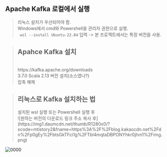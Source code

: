 Apache Kafka 로컬에서 실행
---------------------------------------------------
> 리눅스 설치가 우선되어야 함.</br>
> Windows에서 cmd와 Powershell을 관리자 권한으로 실행.</br>
>` wsl --install Ubuntu-22.04` 입력 -> 본 프로젝트에서는 특정 버전을 사용.</br>


><h2>Apahce Kafka 설치</h2></br>
>https://kafka.apache.org/downloads</br>
>3.7.0 Scala 2.13 버전 설치(소스였나?)</br>
>압축 해제</br>

><h2>리눅스로 Kafka 설치하는 법</h2>
>설치된 wsl 실행 또는 Powershell 실행 후</br>
>![원하는 버전의 다운로드 링크 주소 복사 후](https://img1.daumcdn.net/thumb/R1280x0/?scode=mtistory2&fname=https%3A%2F%2Fblog.kakaocdn.net%2Fdn%2Fp0gEy%2FbtsGkTFci1g%2FTbl4mqtaDBPONYhkr0jhm1%2Fimg.png)</br>
![0000](https://github.com/user-attachments/assets/0324ad39-7ce8-48d2-8bfb-1154f39c133c)
